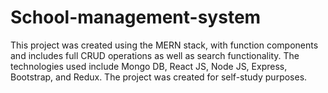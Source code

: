 # School-management-system
This project was created using the MERN stack, with function components and includes full CRUD operations as well as search functionality. The technologies used include Mongo DB, React JS, Node JS, Express, Bootstrap, and Redux. The project was created for self-study purposes.
